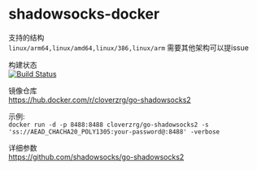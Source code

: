 # shadowsocks-docker

支持的结构  
`linux/arm64,linux/amd64,linux/386,linux/arm` 需要其他架构可以提issue

构建状态   
[![Build Status](https://drone.jeongen.com/api/badges/cloverzrg/shadowsocks-docker/status.svg)](https://drone.jeongen.com/cloverzrg/shadowsocks-docker)

镜像仓库  
https://hub.docker.com/r/cloverzrg/go-shadowsocks2

示例:  
`docker run -d -p 8488:8488 cloverzrg/go-shadowsocks2 -s 'ss://AEAD_CHACHA20_POLY1305:your-password@:8488' -verbose`

详细参数  
https://github.com/shadowsocks/go-shadowsocks2
